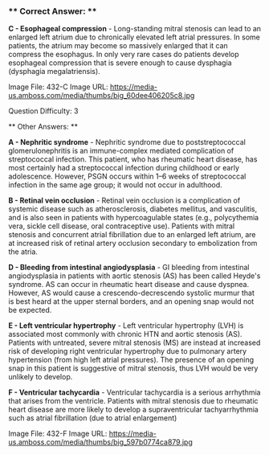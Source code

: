 ### ** Correct Answer: **

**C - Esophageal compression** - Long-standing mitral stenosis can lead to an enlarged left atrium due to chronically elevated left atrial pressures. In some patients, the atrium may become so massively enlarged that it can compress the esophagus. In only very rare cases do patients develop esophageal compression that is severe enough to cause dysphagia (dysphagia megalatriensis).

Image File: 432-C
Image URL: https://media-us.amboss.com/media/thumbs/big_60dee406205c8.jpg

Question Difficulty: 3

** Other Answers: **

**A - Nephritic syndrome** - Nephritic syndrome due to poststreptococcal glomerulonephritis is an immune-complex mediated complication of streptococcal infection. This patient, who has rheumatic heart disease, has most certainly had a streptococcal infection during childhood or early adolescence. However, PSGN occurs within 1–6 weeks of streptococcal infection in the same age group; it would not occur in adulthood.

**B - Retinal vein occlusion** - Retinal vein occlusion is a complication of systemic disease such as atherosclerosis, diabetes mellitus, and vasculitis, and is also seen in patients with hypercoagulable states (e.g., polycythemia vera, sickle cell disease, oral contraceptive use). Patients with mitral stenosis and concurrent atrial fibrillation due to an enlarged left atrium, are at increased risk of retinal artery occlusion secondary to embolization from the atria.

**D - Bleeding from intestinal angiodysplasia** - GI bleeding from intestinal angiodysplasia in patients with aortic stenosis (AS) has been called Heyde's syndrome. AS can occur in rheumatic heart disease and cause dyspnea. However, AS would cause a crescendo-decrescendo systolic murmur that is best heard at the upper sternal borders, and an opening snap would not be expected.

**E - Left ventricular hypertrophy** - Left ventricular hypertrophy (LVH) is associated most commonly with chronic HTN and aortic stenosis (AS). Patients with untreated, severe mitral stenosis (MS) are instead at increased risk of developing right ventricular hypertrophy due to pulmonary artery hypertension (from high left atrial pressures). The presence of an opening snap in this patient is suggestive of mitral stenosis, thus LVH would be very unlikely to develop.

**F - Ventricular tachycardia** - Ventricular tachycardia is a serious arrhythmia that arises from the ventricle. Patients with mitral stenosis due to rheumatic heart disease are more likely to develop a supraventricular tachyarrhythmia such as atrial fibrillation (due to atrial enlargement)

Image File: 432-F
Image URL: https://media-us.amboss.com/media/thumbs/big_597b0774ca879.jpg

